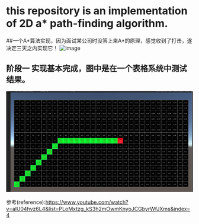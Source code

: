 
# this repository is an implementation of 2D a\* path-finding algorithm.

##一个A\*算法实现，因为面试某公司时没答上来A*的原理，感觉收到了打击，遂决定三天之内实现它！
![image](https://pic1.zhimg.com/80/v2-b134961e23555443ddd0d034bca044e2_720w.jpg?source=1940ef5c)


## 阶段一 实现基本完成，图中是在一个表格系统中测试结果。
![image](https://raw.githubusercontent.com/waizui/AstarPathFindingTutorial/master/GitResources/stage1.jpg)





参考(reference):https://www.youtube.com/watch?v=alU04hvz6L4&list=PLoMxtzg_kS3h2mOwmKnyoJCGbyrWfJXms&index=4
